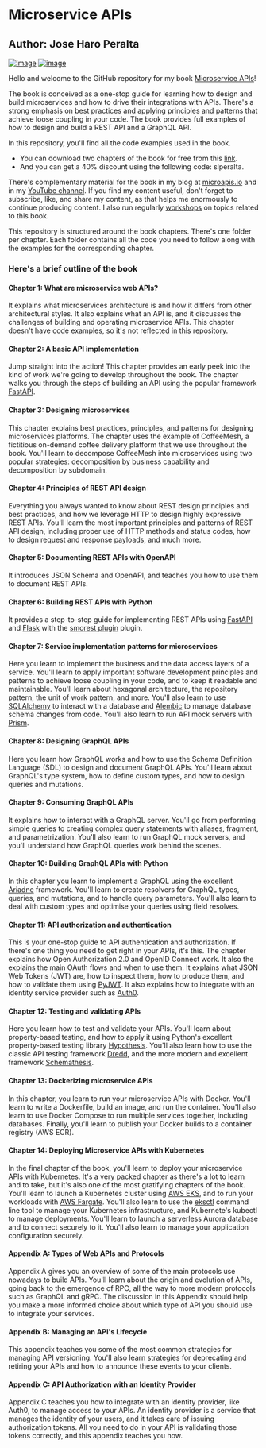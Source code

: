 # Microservice APIs

## Author: Jose Haro Peralta

[![image](https://img.shields.io/badge/LinkedIn-0077B5?style=for-the-badge&logo=linkedin&logoColor=white)](https://www.linkedin.com/in/jose-haro-peralta/) [![image](	https://img.shields.io/badge/Twitter-1DA1F2?style=for-the-badge&logo=twitter&logoColor=white)](https://twitter.com/JoseHaroPeralta)

Hello and welcome to the GitHub repository for my book [Microservice APIs](https://www.manning.com/books/microservice-apis)!

The book is conceived as a one-stop guide for learning how to design and build microservices and how to 
drive their integrations with APIs. There's a strong emphasis on best practices and applying principles 
and patterns that achieve loose coupling in your code. The book provides full examples of how to design 
and build a REST API and a GraphQL API.

In this repository, you'll find all the code examples used in the book.

- You can download two chapters of the book for free from this [link](https://www.microapis.io/resources/microservice-apis-in-python).
- And you can get a 40% discount using the following code: slperalta.

There's complementary material for the book in my blog at [microapis.io](https://microapis.io/blog)
and in my [YouTube channel](https://www.youtube.com/channel/UCtrp0AWmJJXb50zb12XxTlQ). If you find my
content useful, don't forget to subscribe, like, and share my content, as that helps me enormously to
continue producing content. I also run regularly [workshops](https://microapis.io/workshops) on topics related to this book.

This repository is structured around the book chapters. There's one folder per chapter. Each folder 
contains all the code you need to follow along with the examples for the corresponding chapter.

### Here's a brief outline of the book

#### Chapter 1: What are microservice web APIs?

It explains what microservices architecture is and how it differs from other architectural styles. It 
also explains what an API is, and it discusses the challenges of building and operating microservice APIs.
This chapter doesn't have code examples, so it's not reflected in this repository.

#### Chapter 2: A basic API implementation

Jump straight into the action! This chapter provides an early peek into the kind of work we're going to 
develop throughout the book. The chapter walks you through the steps of building an API using the popular 
framework [FastAPI](https://github.com/tiangolo/fastapi).

#### Chapter 3: Designing microservices

This chapter explains best practices, principles, and patterns for designing 
microservices platforms. The chapter uses the example of CoffeeMesh, a fictitious
on-demand coffee delivery platform that we use throughout the book. You'll learn
to decompose CoffeeMesh into microservices using two popular strategies: decomposition
by business capability and decomposition by subdomain.

#### Chapter 4: Principles of REST API design

Everything you always wanted to know about REST design principles and best practices, and how we leverage 
HTTP to design highly expressive REST APIs. You'll learn the most important principles
and patterns of REST API design, including proper use of HTTP methods and status codes,
how to design request and response payloads, and much more.

#### Chapter 5: Documenting REST APIs with OpenAPI

It introduces JSON Schema and OpenAPI, and teaches you how to use them to document REST APIs.

#### Chapter 6: Building REST APIs with Python

It provides a step-to-step guide for implementing REST APIs using [FastAPI](https://github.com/tiangolo/fastapi)
and [Flask](https://github.com/pallets/flask) with the 
[smorest plugin](https://github.com/marshmallow-code/flask-smorest) plugin.

#### Chapter 7: Service implementation patterns for microservices

Here you learn to implement the business and the data access layers of a service. You'll learn to apply 
important software development principles and patterns to achieve loose coupling in your code, and to keep it 
readable and maintainable. You'll learn about hexagonal architecture, the repository pattern, the 
unit of work pattern, and more. You'll also learn to use [SQLAlchemy](https://github.com/sqlalchemy/sqlalchemy) to interact with a database
and [Alembic](https://github.com/sqlalchemy/alembic) to manage database schema changes from code. You'll
also learn to run API mock servers with [Prism](https://github.com/stoplightio/prism).

#### Chapter 8: Designing GraphQL APIs

Here you learn how GraphQL works and how to use the Schema Definition Language (SDL) to design and document 
GraphQL APIs. You'll learn about GraphQL's type system, how to define custom types, and how to design queries and mutations.

#### Chapter 9: Consuming GraphQL APIs

It explains how to interact with a GraphQL server. You'll go from performing simple queries to creating 
complex query statements with aliases, fragment, and parametrization. You'll also learn to run GraphQL 
mock servers, and you'll understand how GraphQL queries work behind the scenes.

#### Chapter 10: Building GraphQL APIs with Python

In this chapter you learn to implement a GraphQL using the excellent [Ariadne](https://github.com/mirumee/ariadne/) 
framework. You'll learn to create resolvers for GraphQL types, queries, and mutations, and to handle 
query parameters. You'll also learn to deal with custom types and optimise your queries using field resolves.

#### Chapter 11: API authorization and authentication

This is your one-stop guide to API authentication and authorization. If there's one thing you need to get 
right in your APIs, it's this. The chapter explains how Open Authorization 2.0 and OpenID Connect work. It
also the explains the main OAuth flows and when to use them. It explains what JSON Web Tokens (JWT) are,
how to inspect them, how to produce them, and how to validate them using [PyJWT](https://github.com/jpadilla/pyjwt).
It also explains how to integrate with an identity service provider such as [Auth0](https://auth0.com/).

#### Chapter 12: Testing and validating APIs

Here you learn how to test and validate your APIs. You'll learn about property-based testing, and how 
to apply it using Python's excellent property-based testing library [Hypothesis](https://github.com/HypothesisWorks/hypothesis). 
You'll also learn how to use the classic API testing framework [Dredd](https://github.com/apiaryio/dredd), 
and the more modern and excellent framework [Schemathesis](https://github.com/schemathesis/schemathesis).

#### Chapter 13: Dockerizing microservice APIs

In this chapter, you learn to run your microservice APIs with Docker. You'll learn to 
write a Dockerfile, build an image, and run the container. You'll also learn to
use Docker Compose to run multiple services together, including databases. Finally,
you'll learn to publish your Docker builds to a container registry (AWS ECR).

#### Chapter 14: Deploying Microservice APIs with Kubernetes

In the final chapter of the book, you'll learn to deploy your microservice APIs with Kubernetes. It's a very
packed chapter as there's a lot to learn and to take, but it's also one of the most gratifying chapters of 
the book. You'll learn to launch a Kubernetes cluster using [AWS EKS](https://aws.amazon.com/eks/), 
and to run your workloads with [AWS Fargate](https://aws.amazon.com/fargate/).
You'll also learn to use the [eksctl](https://eksctl.io/) command line tool to manage your Kubernetes 
infrastructure, and Kubernete's kubectl to manage deployments. You'll learn to launch a serverless Aurora 
database and to connect securely to it. You'll also learn to manage your application configuration securely.

#### Appendix A: Types of Web APIs and Protocols

Appendix A gives you an overview of some of the main protocols use nowadays 
to build APIs. You'll learn about the origin and evolution of APIs, going back to
the emergence of RPC, all the way to more modern protocols such as GraphQL and gRPC.
The discussion in this Appendix should help you make a more informed choice about 
which type of API you should use to integrate your services.

#### Appendix B: Managing an API's Lifecycle

This appendix teaches you some of the most common strategies for managing API
versioning. You'll also learn strategies for deprecating and retiring your APIs
and how to announce these events to your clients.

#### Appendix C: API Authorization with an Identity Provider

Appendix C teaches you how to integrate with an identity provider, like Auth0,
to manage access to your APIs. An identity provider is a service that manages the 
identity of your users, and it takes care of issuing authorization tokens. All you
need to do in your API is validating those tokens correctly, and this appendix 
teaches you how.
